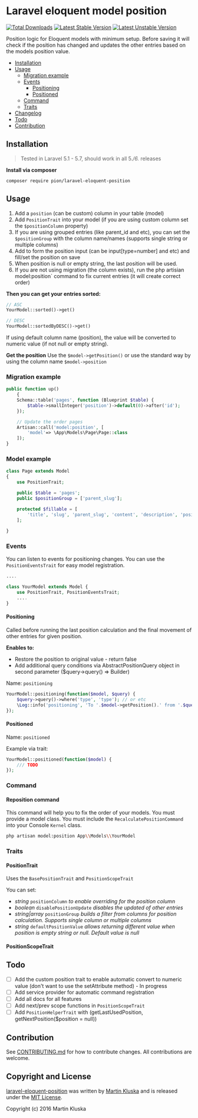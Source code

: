 # Laravel eloquent model position

[![Total Downloads](https://poser.pugx.org/pion/laravel-eloquent-position/downloads?format=flat)](https://packagist.org/packages/pion/laravel-eloquent-position)
[![Latest Stable Version](https://poser.pugx.org/pion/laravel-eloquent-position/v/stable?format=flat)](https://packagist.org/packages/pion/laravel-eloquent-position)
[![Latest Unstable Version](https://poser.pugx.org/pion/laravel-eloquent-position/v/unstable?format=flat)](https://packagist.org/packages/pion/laravel-eloquent-position)


Position logic for Eloquent models with minimum setup. Before saving it will check if the position has changed
and updates the other entries based on the models position value.


* [Installation](#installation)
* [Usage](#usage)
    * [Migration example](#migration-example)
    * [Events](#events)
        * [Positioning](#positioning)
        * [Positioned](#positioned)
    * [Command](#command)
    * [Traits](#traits)
* [Changelog](#changelog)
* [Todo](#todo)
* [Contribution](#contribution)

## Installation

> Tested in Laravel 5.1 - 5.7, should work in all 5.*/6.* releases

**Install via composer**

```
composer require pion/laravel-eloquent-position
```

## Usage

1. Add a `position` (can be custom) column in your table (model)
2. Add `PositionTrait` into your model (if you are using custom column set the `$positionColumn` property)
3. If you are using grouped entries (like parent_id and etc), you can set the `$positionGroup` with the column name/names (supports single string or multiple columns)
4. Add to form the position input (can be input[type=number] and etc) and fill/set the position on save
5. When position is null or empty string, the last position will be used.
6. If you are not using migration (the column exists), run the php artisian model:position` command to fix current entries (it will create correct order)

**Then you can get your entries sorted:**

```php
// ASC
YourModel::sorted()->get()

// DESC
YourModel::sortedByDESC()->get()
```

If using default column name (position), the value will be converted to numeric value (if not null or empty string).

**Get the position**
Use the `$model->getPosition()` or use the standard way by using the column name `$model->position`

### Migration example

```php
public function up()
    {
    Schema::table('pages', function (Blueprint $table) {
        $table->smallInteger('position')->default(0)->after('id');
    });

    // Update the order pages
    Artisan::call('model:position', [
        'model'=> \App\Models\Page\Page::class
    ]);
}
```

### Model example

```php
class Page extends Model
{
    use PositionTrait;

    public $table = 'pages';
    public $positionGroup = ['parent_slug'];

    protected $fillable = [
        'title', 'slug', 'parent_slug', 'content', 'description', 'position'
    ];
    
}
```

### Events
You can listen to events for positioning changes. You can use the `PositionEventsTrait` for easy model registration.

```php
....

class YourModel extends Model {
    use PositionTrait, PositionEventsTrait;
    ....
}
```

#### Positioning
Called before running the last position calculation and the final movement of other entries for given position.

**Enables to:**
* Restore the position to original value - return false
* Add additional query conditions via AbstractPositionQuery object in second parameter ($query->query() => Builder)

Name: `positioning`

```php
YourModel::positioning(function($model, $query) {
    $query->query()->where('type', 'type'); // or etc
    \Log::info('positioning', 'To '.$model->getPosition().' from '.$query->oldPosition());
});
```

#### Positioned

Name: `positioned`

Example via trait:

```php
YourModel::positioned(function($model) {
    /// TODO
});
```

### Command

#### Reposition command
This command will help you to fix the order of your models. You must provide a model class. 
You must include the `RecalculatePositionCommand` into your Console `Kernel` class.

```bash
php artisan model:position App\\Models\\YourModel
```

### Traits

#### PositionTrait
Uses the `BasePositionTrait` and `PositionScopeTrait`

You can set:
* *string* `positionColumn` *to enable overriding for the position column*
* *boolean* `disablePositionUpdate` *disables the updated of other entries*
* *string|array* `positionGroup` *builds a filter from columns for position calculation. Supports single column or multiple columns*
* *string* `defaultPositionValue` *allows returning different value when position is empty string or null. Default value is null*
 
#### PositionScopeTrait


## Todo

- [ ] Add the custom position trait to enable automatic convert to numeric value (don't want to use the setAttribute method) - In progress
- [ ] Add service provider for automatic command registration
- [ ] Add all docs for all features
- [ ] Add next/prev scope functions in `PositionScopeTrait`
- [ ] Add `PositionHelperTrait` with (getLastUsedPosition, getNextPosition($position = null)) 

## Contribution
See [CONTRIBUTING.md](CONTRIBUTING.md) for how to contribute changes. All contributions are welcome.

## Copyright and License

[laravel-eloquent-position](https://github.com/pionl/laravel-eloquent-position)
was written by [Martin Kluska](http://kluska.cz) and is released under the 
[MIT License](LICENSE.md).

Copyright (c) 2016 Martin Kluska
